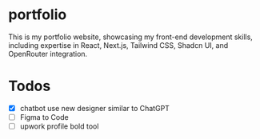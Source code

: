 # portfolio
This is my portfolio website, showcasing my front-end development skills, including expertise in React, Next.js, Tailwind CSS, Shadcn UI, and OpenRouter integration.

# Todos
- [x] chatbot use new designer similar to ChatGPT
- [ ] Figma to Code
- [ ] upwork profile bold tool